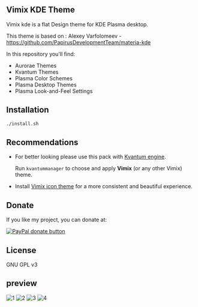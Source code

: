 ## Vimix KDE Theme

Vimix kde is a flat Design theme for KDE Plasma desktop.

This theme is based on :
Alexey Varfolomeev - https://github.com/PapirusDevelopmentTeam/materia-kde

In this repository you'll find:

- Aurorae Themes
- Kvantum Themes
- Plasma Color Schemes
- Plasma Desktop Themes
- Plasma Look-and-Feel Settings

## Installation

```sh
./install.sh
```

## Recommendations

- For better looking please use this pack with [Kvantum engine](https://github.com/tsujan/Kvantum/tree/master/Kvantum).

  Run `kvantummanager` to choose and apply **Vimix** (or any other Vimix) theme.

- Install [Vimix icon theme](https://github.com/vinceliuice/vimix-icon-theme) for a more consistent and beautiful experience.

## Donate

If you like my project, you can donate at:

<span class="paypal"><a href="https://www.paypal.me/vinceliuice" title="Donate to this project using Paypal"><img src="https://www.paypalobjects.com/webstatic/mktg/Logo/pp-logo-100px.png" alt="PayPal donate button" /></a></span>

## License

GNU GPL v3

## preview

![1](https://github.com/vinceliuice/Vimix-kde/blob/master/plasma/look-and-feel/com.github.vinceliuice.Vimix/contents/previews/fullscreenpreview.jpg?raw=true)
![2](https://github.com/vinceliuice/Vimix-kde/blob/master/plasma/look-and-feel/com.github.vinceliuice.Vimix-Doder/contents/previews/fullscreenpreview.jpg?raw=true)
![3](https://github.com/vinceliuice/Vimix-kde/blob/master/plasma/look-and-feel/com.github.vinceliuice.Vimix-Beryl/contents/previews/fullscreenpreview.jpg?raw=true)
![4](https://github.com/vinceliuice/Vimix-kde/blob/master/plasma/look-and-feel/com.github.vinceliuice.Vimix-Ruby/contents/previews/fullscreenpreview.jpg?raw=true)
